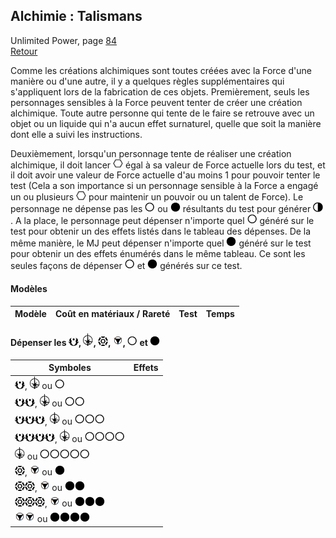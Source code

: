 ## Alchimie : Talismans
Unlimited Power, page [84](https://thetrove.is/Books/Star%20Wars%20[multi]/FFG/Force%20and%20Destiny/Force%20and%20Destiny%20-%20(SWF52)%20Unlimited%20Power.pdf#page=87)  
[Retour](../index.md)

Comme les créations alchimiques sont toutes créées avec la Force d'une manière ou d'une autre, il y a quelques règles supplémentaires qui s'appliquent lors de la fabrication de ces objets. Premièrement, seuls les personnages sensibles à la Force peuvent tenter de créer une création alchimique. Toute autre personne qui tente de le faire se retrouve avec un objet ou un liquide qui n'a aucun effet surnaturel, quelle que soit la manière dont elle a suivi les instructions.

Deuxièmement, lorsqu'un personnage tente de réaliser une création alchimique, il doit lancer <img src="../images/force.png" width="16"> égal à sa valeur de Force actuelle lors du test, et il doit avoir une valeur de Force actuelle d'au moins 1 pour pouvoir tenter le test (Cela a son importance si un personnage sensible à la Force a engagé un ou plusieurs <img src="../images/force.png" width="16"> pour maintenir un pouvoir ou un talent de Force). Le personnage ne dépense pas les <img src="../images/light.png" width="16"> ou <img src="../images/dark.png" width="16"> résultants du test pour générer <img src="../images/forcepoint.png" width="16">. A la place, le personnage peut dépenser n'importe quel <img src="../images/light.png" width="16"> généré sur le test pour obtenir un des effets listés dans le tableau des dépenses. De la même manière, le MJ peut dépenser n'importe quel <img src="../images/dark.png" width="16"> généré sur le test pour obtenir un des effets énumérés dans le même tableau. Ce sont les seules façons de dépenser <img src="../images/light.png" width="16"> et <img src="../images/dark.png" width="16"> générés sur ce test.

#### Modèles

| Modèle | Coût en matériaux / Rareté | Test | Temps |
| --- | --: | --- | --- |


#### Dépenser les <img src="../images/advantage.png" width="16">, <img src="../images/triomphe.png" width="16">, <img src="../images/threat.png" width="16">, <img src="../images/despair.png" width="16">, <img src="../images/light.png" width="16"> et <img src="../images/dark.png" width="16">

Symboles | Effets
--- | ---
<img src="../images/advantage.png" width="16">, <img src="../images/triomphe.png" width="16"> ou <img src="../images/light.png" width="16"> | 
<img src="../images/advantage.png" width="16"><img src="../images/advantage.png" width="16">, <img src="../images/triomphe.png" width="16"> ou <img src="../images/light.png" width="16"><img src="../images/light.png" width="16"> | 
<img src="../images/advantage.png" width="16"><img src="../images/advantage.png" width="16"><img src="../images/advantage.png" width="16">, <img src="../images/triomphe.png" width="16"> ou <img src="../images/light.png" width="16"><img src="../images/light.png" width="16"><img src="../images/light.png" width="16"> | 
<img src="../images/advantage.png" width="16"><img src="../images/advantage.png" width="16"><img src="../images/advantage.png" width="16"><img src="../images/advantage.png" width="16">, <img src="../images/triomphe.png" width="16"> ou <img src="../images/light.png" width="16"><img src="../images/light.png" width="16"><img src="../images/light.png" width="16"><img src="../images/light.png" width="16"> | 
<img src="../images/triomphe.png" width="16"> ou <img src="../images/light.png" width="16"><img src="../images/light.png" width="16"><img src="../images/light.png" width="16"><img src="../images/light.png" width="16"><img src="../images/light.png" width="16"> | 
<img src="../images/threat.png" width="16">, <img src="../images/despair.png" width="16"> ou <img src="../images/dark.png" width="16"> | 
<img src="../images/threat.png" width="16"><img src="../images/threat.png" width="16">, <img src="../images/despair.png" width="16"> ou <img src="../images/dark.png" width="16"><img src="../images/dark.png" width="16"> | 
<img src="../images/threat.png" width="16"><img src="../images/threat.png" width="16"><img src="../images/threat.png" width="16">, <img src="../images/despair.png" width="16"> ou <img src="../images/dark.png" width="16"><img src="../images/dark.png" width="16"><img src="../images/dark.png" width="16"> | 
<img src="../images/despair.png" width="16"><img src="../images/despair.png" width="16"> ou <img src="../images/dark.png" width="16"><img src="../images/dark.png" width="16"><img src="../images/dark.png" width="16"><img src="../images/dark.png" width="16"> | 
